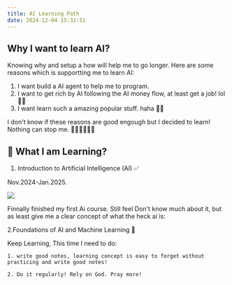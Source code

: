 ```yaml
---
title: AI Learning Path
date: 2024-12-04 15:32:51
---
```



## Why I want to learn AI?

Knowing why and setup a how will help me to go longer. Here are some reasons which is supportting me to learn AI:

1. I want build a AI agent to help me to program.
2. I want to get rich by AI following the AI money flow, at least get a job! lol🐻😁
3. I want learn such a amazing popular stuff. haha 🐻😁

I don't know if these reasons are good engough but I decided to learn! Nothing can stop me. 💪🏻💪🏻💪🏻

## 🌟 What I am Learning?

1. Introduction to Artificial Intelligence (AI) ✅

Nov.2024-Jan.2025. 

<img src="/certs/IBM-AI.png" />


Finnally finished my first Ai course. Still feel Don't know much about it, but as least give me a clear concept of what the heck ai is:

2.Foundations of AI and Machine Learning 🚧

Keep Learning, This time I need to do:

    1. write good notes, learning concept is easy to forget without practicing and write good notes!

    2. Do it regularly! Rely on God. Pray more!
